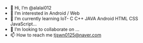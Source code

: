 - 👋 Hi, I’m @alalai012
- 👀 I’m interested in Android / Web
- 🌱 I’m currently learning IoT- C C++ JAVA Android HTML CSS JavaScript...
- 💞️ I’m looking to collaborate on ...
- 📫 How to reach me tjswn0125@naver.com

<!---
alalai012/alalai012 is a ✨ special ✨ repository because its `README.md` (this file) appears on your GitHub profile.
You can click the Preview link to take a look at your changes.
--->
